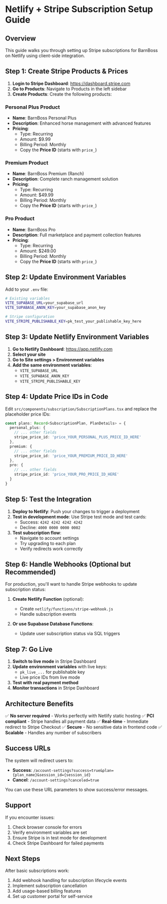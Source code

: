 # Netlify + Stripe Subscription Setup Guide

## Overview
This guide walks you through setting up Stripe subscriptions for BarnBoss on Netlify using client-side integration.

## Step 1: Create Stripe Products & Prices

1. **Login to Stripe Dashboard**: https://dashboard.stripe.com
2. **Go to Products**: Navigate to Products in the left sidebar
3. **Create Products**: Create the following products:

### Personal Plus Product
- **Name**: BarnBoss Personal Plus
- **Description**: Enhanced horse management with advanced features
- **Pricing**: 
  - Type: Recurring
  - Amount: $9.99
  - Billing Period: Monthly
  - Copy the **Price ID** (starts with `price_`)

### Premium Product  
- **Name**: BarnBoss Premium (Ranch)
- **Description**: Complete ranch management solution
- **Pricing**:
  - Type: Recurring
  - Amount: $49.99
  - Billing Period: Monthly
  - Copy the **Price ID** (starts with `price_`)

### Pro Product
- **Name**: BarnBoss Pro
- **Description**: Full marketplace and payment collection features
- **Pricing**:
  - Type: Recurring
  - Amount: $249.00
  - Billing Period: Monthly
  - Copy the **Price ID** (starts with `price_`)

## Step 2: Update Environment Variables

Add to your `.env` file:

```bash
# Existing variables
VITE_SUPABASE_URL=your_supabase_url
VITE_SUPABASE_ANON_KEY=your_supabase_anon_key

# Stripe configuration
VITE_STRIPE_PUBLISHABLE_KEY=pk_test_your_publishable_key_here
```

## Step 3: Update Netlify Environment Variables

1. **Go to Netlify Dashboard**: https://app.netlify.com
2. **Select your site**
3. **Go to Site settings > Environment variables**
4. **Add the same environment variables**:
   - `VITE_SUPABASE_URL`
   - `VITE_SUPABASE_ANON_KEY` 
   - `VITE_STRIPE_PUBLISHABLE_KEY`

## Step 4: Update Price IDs in Code

Edit `src/components/subscription/SubscriptionPlans.tsx` and replace the placeholder price IDs:

```typescript
const plans: Record<SubscriptionPlan, PlanDetails> = {
  personal_plus: {
    // ... other fields
    stripe_price_id: 'price_YOUR_PERSONAL_PLUS_PRICE_ID_HERE'
  },
  premium: {
    // ... other fields  
    stripe_price_id: 'price_YOUR_PREMIUM_PRICE_ID_HERE'
  },
  pro: {
    // ... other fields
    stripe_price_id: 'price_YOUR_PRO_PRICE_ID_HERE'
  }
}
```

## Step 5: Test the Integration

1. **Deploy to Netlify**: Push your changes to trigger a deployment
2. **Test in development mode**: Use Stripe test mode and test cards:
   - Success: `4242 4242 4242 4242`
   - Decline: `4000 0000 0000 0002`
3. **Test subscription flow**:
   - Navigate to account settings
   - Try upgrading to each plan
   - Verify redirects work correctly

## Step 6: Handle Webhooks (Optional but Recommended)

For production, you'll want to handle Stripe webhooks to update subscription status:

1. **Create Netlify Function** (optional):
   - Create `netlify/functions/stripe-webhook.js`
   - Handle subscription events

2. **Or use Supabase Database Functions**:
   - Update user subscription status via SQL triggers

## Step 7: Go Live

1. **Switch to live mode** in Stripe Dashboard
2. **Update environment variables** with live keys:
   - `pk_live_...` for publishable key
   - Live price IDs from live mode
3. **Test with real payment method**
4. **Monitor transactions** in Stripe Dashboard

## Architecture Benefits

✅ **No server required** - Works perfectly with Netlify static hosting
✅ **PCI compliant** - Stripe handles all payment data
✅ **Real-time** - Immediate redirect to Stripe Checkout
✅ **Secure** - No sensitive data in frontend code
✅ **Scalable** - Handles any number of subscribers

## Success URLs

The system will redirect users to:
- **Success**: `/account-settings?success=true&plan={plan_name}&session_id={session_id}`
- **Cancel**: `/account-settings?canceled=true`

You can use these URL parameters to show success/error messages.

## Support

If you encounter issues:
1. Check browser console for errors
2. Verify environment variables are set
3. Ensure Stripe is in test mode for development
4. Check Stripe Dashboard for failed payments

## Next Steps

After basic subscriptions work:
1. Add webhook handling for subscription lifecycle events
2. Implement subscription cancellation
3. Add usage-based billing features
4. Set up customer portal for self-service 